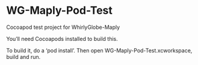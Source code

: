 WG-Maply-Pod-Test
=================

Cocoapod test project for WhirlyGlobe-Maply

You’ll need Cocoapods installed to build this.

To build it, do a ‘pod install’.  Then open WG-Maply-Pod-Test.xcworkspace, build and run.
